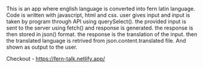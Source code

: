 This is an app where english language is converted into fern latin language.
Code is written with javascript, html and css.
user gives input and input is taken by program through API using querySelect().
the provided input is sent to the server using fetch() and response is generated.
the response is then stored in json() format. the response is the translation of the input.
then the translated language is retrived from json.content.translated file.
And shown as output to the user.

Checkout - https://fern-talk.netlify.app/ 
